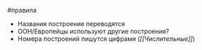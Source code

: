 #правила 

- Названия построение переводятся
- ООН/Европейцы используют другие построения?
- Номера построений пишутся цифрами (*[[Числительные]]*)